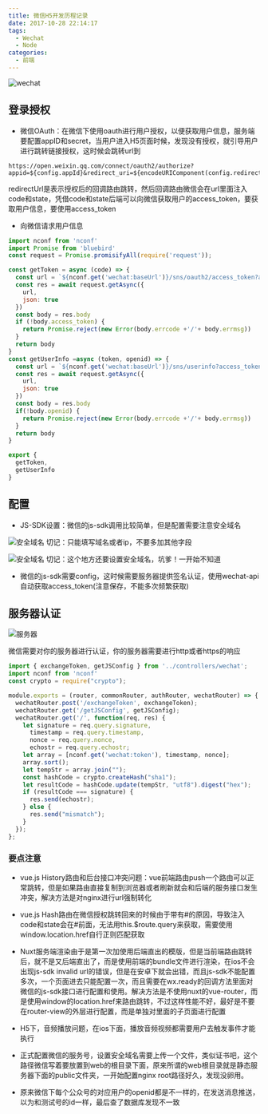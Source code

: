 ```yaml
---
title: 微信H5开发历程记录
date: 2017-10-28 22:14:17
tags:
  - Wechat
  - Node
categories:
  - 前端
---
```


![wechat](/images/wechat.png)

## 登录授权

- 微信OAuth：在微信下使用oauth进行用户授权，以便获取用户信息，服务端要配置appID和secret，当用户进入H5页面时候，发现没有授权，就引导用户进行跳转链接授权，这时候会跳转url到

```
https://open.weixin.qq.com/connect/oauth2/authorize?appid=${config.appId}&redirect_uri=${encodeURIComponent(config.redirectUrl)}&response_type=code&scope=snsapi_userinfo&state=1#wechat_redirect
```
redirectUrl是表示授权后的回调路由跳转，然后回调路由微信会在url里面注入code和state，凭借code和state后端可以向微信获取用户的access_token，要获取用户信息，要使用access_token

- 向微信请求用户信息

```js
import nconf from 'nconf'
import Promise from 'bluebird'
const request = Promise.promisifyAll(require('request'));

const getToken = async (code) => {
  const url = `${nconf.get('wechat:baseUrl')}/sns/oauth2/access_token?appid=${nconf.get('wechat:appId')}&secret=${nconf.get('wechat:appSecret')}&code=${code}&grant_type=authorization_code`;
  const res = await request.getAsync({
    url,
    json: true
  })
  const body = res.body
  if (!body.access_token) {
    return Promise.reject(new Error(body.errcode +'/'+ body.errmsg))
  }
  return body
}
const getUserInfo =async (token, openid) => {
  const url = `${nconf.get('wechat:baseUrl')}/sns/userinfo?access_token=${token}&openid=${openid}&lang=zh_CN`
  const res = await request.getAsync({
    url,
    json: true
  })
  const body = res.body
  if(!body.openid) {
    return Promise.reject(new Error(body.errcode +'/'+ body.errmsg))
  }
  return body
}

export {
  getToken,
  getUserInfo
}
```

## 配置

- JS-SDK设置：微信的js-sdk调用比较简单，但是配置需要注意安全域名

![安全域名](/images/save-domain.png)
切记：只能填写域名或者ip，不要多加其他字段

![安全域名](/images/save-domain2.png)
切记：这个地方还要设置安全域名，坑爹！一开始不知道

- 微信的js-sdk需要config，这时候需要服务器提供签名认证，使用wechat-api自动获取access_token(注意保存，不能多次频繁获取)

## 服务器认证

![服务器](/images/server.png)

微信需要对你的服务器进行认证，你的服务器需要进行http或者https的响应

```js
import { exchangeToken, getJSConfig } from '../controllers/wechat';
import nconf from 'nconf'
const crypto = require("crypto");

module.exports = (router, commonRouter, authRouter, wechatRouter) => {
  wechatRouter.post('/exchangeToken', exchangeToken);
  wechatRouter.get('/getJSConfig', getJSConfig);
  wechatRouter.get('/', function(req, res) {
    let signature = req.query.signature,
      timestamp = req.query.timestamp,
      nonce = req.query.nonce,
      echostr = req.query.echostr;
    let array = [nconf.get('wechat:token'), timestamp, nonce];
    array.sort();
    let tempStr = array.join("");
    const hashCode = crypto.createHash("sha1");
    let resultCode = hashCode.update(tempStr, "utf8").digest("hex");
    if (resultCode === signature) {
      res.send(echostr);
    } else {
      res.send("mismatch");
    }
  });
};
```

### 要点注意

- vue.js History路由和后台接口冲突问题：vue前端路由push一个路由可以正常跳转，但是如果路由直接复制到浏览器或者刷新就会和后端的服务接口发生冲突，解决方法是对nginx进行url强制转化

- vue.js Hash路由在微信授权跳转回来的时候由于带有#的原因，导致注入code和state会在#前面，无法用this.$route.query来获取，需要使用window.location.href自行正则匹配获取

- Nuxt服务端渲染由于是第一次加使用后端直出的模版，但是当前端路由跳转后，就不是又后端直出了，而是使用前端的bundle文件进行渲染，在ios不会出现js-sdk invalid url的错误，但是在安卓下就会出错，而且js-sdk不能配置多次，一个页面进去只能配置一次，而且需要在wx.ready的回调方法里面对微信的js-sdk接口进行配置和使用。解决方法是不使用nuxt的vue-router，而是使用window的location.href来路由跳转，不过这样性能不好，最好是不要在router-view的外层进行配置，而是单独对里面的子页面进行配置

- H5下，音频播放问题，在ios下面，播放音频视频都需要用户去触发事件才能执行

- 正式配置微信的服务号，设置安全域名需要上传一个文件，类似证书吧，这个路径微信写着要放置到web的根目录下面，原来所谓的web根目录就是静态服务器下面的public文件夹，一开始配置nginx root路径好久，发现没卵用。

- 原来微信下每个公众号的对应用户的openid都是不一样的，在发送消息推送，以为和测试号的id一样，最后查了数据库发现不一致